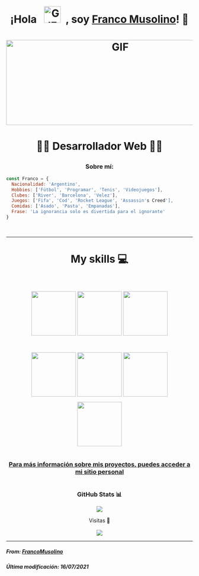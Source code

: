 <h1><p align="center">¡Hola &nbsp; <img src="https://upload.wikimedia.org/wikipedia/commons/a/a9/Rotating_earth_%28large%29_transparent.gif" alt="GIF" width=45px height=45px>  &nbsp;, soy <a href="https://github.com/FrancoMusolino"> Franco Musolino</a>! 👋</p></h1>

# <p align="center"><img src="https://i.pinimg.com/originals/52/e2/db/52e2dbef7685a6e14544240a4172db15.gif" alt="GIF" width=600px height=230px></p>

# <p align="center">👨‍💻 Desarrollador Web 👨‍💻</p> 


<h3 align="center">Sobre mí:</h3>

``` javascript
const Franco = {
  Nacionalidad: 'Argentino',
  Hobbies: ['Fútbol', 'Programar', 'Tenis', 'Videojuegos'],
  Clubes: ['River', 'Barcelona', 'Velez'],
  Juegos: ['Fifa', 'Cod', 'Rocket League', 'Assassin's Creed'],
  Comidas: ['Asado', 'Pasta', 'Empanadas'],
  Frase: 'La ignorancia solo es divertida para el ignorante'
}

```
</br>

<hr>

# <p align="center">My skills 💻 </p>

</br>

<p align="center">

<img src="https://image.flaticon.com/icons/png/512/1216/1216733.png"  align="center" width=120px height=120px>
<img src="https://cdn.iconscout.com/icon/free/png-256/css-131-722685.png"  align="center" width=120px height=120px>
<img src="https://images.vexels.com/media/users/3/166403/isolated/preview/a5a33bf3004830a2bd581e9fa65de660-icono-del-lenguaje-de-programaci-oacute-n-javascript-by-vexels.png" width=120px height=120px align="center">

</p>

</br>

<p align="center">

<img src="https://cdn.iconscout.com/icon/free/png-256/bootstrap-7-1175254.png"  align="center" width=120px height=120px>
<img src="https://seeklogo.com/images/T/tailwind-css-logo-5AD4175897-seeklogo.com.png"  align="center" width=120px height=120px>
<img src="https://midu.dev/images/tags/github.png"  align="center" width=120px height=120px>

</p>

<p align="center">
  
<img src="https://4.bp.blogspot.com/-_YSVTe2ekBU/XKMntJDH0ZI/AAAAAAAAXNk/3d48i_XShWwvoMNj0YJWp2J4_Woh9dzGgCLcBGAs/s1600/reactjs%2Btutorial.png" align="center" width=120px height=120px align="center">
  
</p>


# <h3 align="center"><a href="https://portfolio-woad-alpha.vercel.app/" target="_BLANK">Para más información sobre mis proyectos, puedes acceder a mi sitio personal</a></h3>

# <h3 align="center">GitHub Stats 📊</h3>

<p align="center"><img src="https://github-readme-stats.vercel.app/api?username=FrancoMusolino&show_icons=true&theme=synthwave"></p>

<p align="center">Visitas 👀 </br></br>
<img src="https://profile-counter.glitch.me/%7BFrancoMusolino%7D/count.svg">
</p>

<hr>

<h5 align="left">From: <a href="https://github.com/FrancoMusolino">FrancoMusolino</a></h5>
<h5 align="left">Última modificación: 16/07/2021</h5>




<!--
**FrancoMusolino/FrancoMusolino** is a ✨ _special_ ✨ repository because its `README.md` (this file) appears on your GitHub profile.

Here are some ideas to get you started:

- 🔭 I’m currently working on ...
- 🌱 I’m currently learning ...
- 👯 I’m looking to collaborate on ...
- 🤔 I’m looking for help with ...
- 💬 Ask me about ...
- 📫 How to reach me: ...
- 😄 Pronouns: ...
- ⚡ Fun fact: ...
-->


